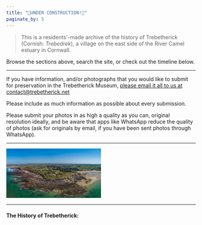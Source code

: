 ```yaml
---
title: "🚧UNDER CONSTRUCTION!🚧"
paginate_by: 5
---
```


> This is a residents'-made archive of the history of Trebetherick (Cornish: _Trebedrek_), a village on the east side of the River Camel estuary in Cornwall.

Browse the sections above, search the site, or check out the timeline below.

---

If you have information, and/or photographs that you would like to submit for preservation in the Trebetherick Museum, [please email it all to us at contact@trebetherick.net](mailto:contact@trebetherick.net)

Please include as much information as possible about every submission.

Please submit your photos in as high a quality as you can, original resolution ideally, and be aware that apps like WhatsApp reduce the quality of photos (ask for originals by email, if you have been sent photos through WhatsApp).

---

<img src="greenaway.jpg" width="50%"/>


---

#### The History of Trebetherick:

